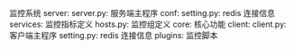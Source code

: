 监控系统
server:
    server.py: 服务端主程序
    conf:
        setting.py: redis 连接信息
        services: 监控指标定义
            hosts.py: 监控组定义
    core: 核心功能
client:
    client.py: 客户端主程序
    setting.py: redis 连接信息
    plugins: 监控脚本